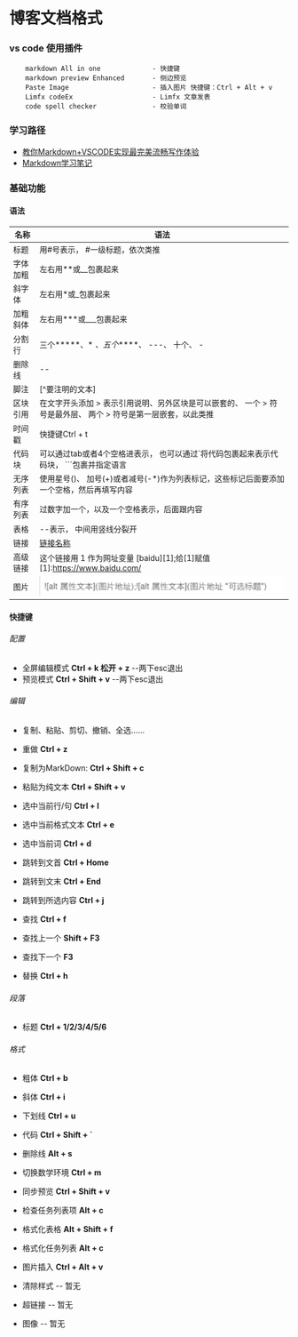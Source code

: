 # 博客文档格式 

### vs code 使用插件
```
    markdown All in one             - 快捷键
    markdown preview Enhanced       - 侧边预览  
    Paste Image                     - 插入图片 快捷键：Ctrl + Alt + v
    Limfx codeEx                    - Limfx 文章发表
    code spell checker              - 校验单词
```
### 学习路径

- [教你Markdown+VSCODE实现最完美流畅写作体验](https://www.bilibili.com/video/BV1si4y1472o?spm_id_from=333.337.search-card.all.click&vd_source=c940ef82b412f04298728c32fb562750)
- [Markdown学习笔记](https://www.cnblogs.com/liangdiaonumberone/p/14185950.html)

### 基础功能 

#### 语法
| 名称 | 语法 |
| --- | --- |
| 标题 | 用#号表示， #一级标题，依次类推 |
| 字体加粗 | 左右用**或__包裹起来 |
| 斜字体 | 左右用*或_包裹起来 |
| 加粗斜体 | 左右用***或___包裹起来 |
| 分割行 | 三个*****、* *、五个*****、 ---、 十个、 - |
| 删除线 | -- |
| 脚注 | [^要注明的文本] |
| 区块引用 | 在文字开头添加 > 表示引用说明、另外区块是可以嵌套的、 一个 > 符号是最外层、 两个 > 符号是第一层嵌套，以此类推 |
| 时间戳 | 快捷键Ctrl + t |
| 代码块 | 可以通过tab或者4个空格进表示， 也可以通过`将代码包裹起来表示代码块， ```包裹并指定语言 |
| 无序列表 | 使用星号()、 加号(+)或者减号(-*)作为列表标记，这些标记后面要添加一个空格，然后再填写内容 |
| 有序列表 | 过数字加一个，以及一个空格表示，后面跟内容 |
| 表格 | --表示， 中间用竖线分裂开 |
| 链接 | [链接名称](链接地址) |
| 高级链接 | 这个链接用 1 作为网址变量 [baidu][1];给[1]赋值[1]:https://www.baidu.com/ |
| 图片 | ![](![](2022-08-21-12-39-24.png).png) | 
#### 快捷键

###### 配置

-  全屏编辑模式  __Ctrl + k 松开 + z__     --两下esc退出
-  预览模式  __Ctrl + Shift + v__     --两下esc退出

###### 编辑
-  复制、粘贴、剪切、撤销、全选......
  
-  重做  **Ctrl + z**
  
-  复制为MarkDown: **Ctrl + Shift + c**

-  粘贴为纯文本 **Ctrl + Shift + v**

-  选中当前行/句 **Ctrl + l**

-  选中当前格式文本 **Ctrl + e**

-  选中当前词 **Ctrl + d**

-  跳转到文首 **Ctrl + Home**

-  跳转到文末 **Ctrl + End**

-  跳转到所选内容 **Ctrl + j**

-  查找 **Ctrl + f**

-  查找上一个 **Shift + F3**

-  查找下一个 **F3**

-  替换 **Ctrl + h**

###### 段落

-  标题 **Ctrl + 1/2/3/4/5/6**


###### 格式



-  粗体  **Ctrl + b**

-  斜体  **Ctrl + i**

-  下划线  **Ctrl + u**

-  代码  **Ctrl + Shift + `**

-  删除线  **Alt + s**

-  切换数学环境  **Ctrl + m**

-  同步预览  **Ctrl + Shift + v**

-  检查任务列表项  **Alt + c**

-  格式化表格  **Alt + Shift + f**

-  格式化任务列表  **Alt + c**

-  图片插入 **Ctrl + Alt + v**

-  清除样式 -- 暂无
-  超链接 -- 暂无
-  图像 -- 暂无
  